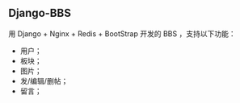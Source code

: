 
## Django-BBS
用 Django + Nginx + Redis + BootStrap 开发的 BBS ，支持以下功能：

* ⽤户；
* 板块；
* 图片；
* 发/编辑/删帖；
* 留言；

